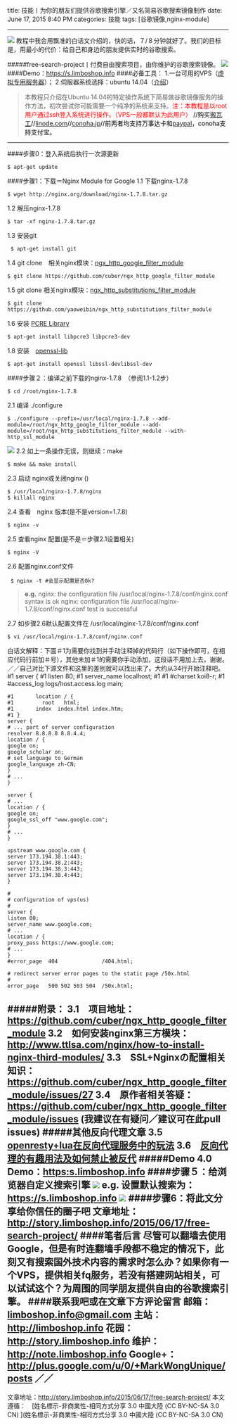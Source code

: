 title: 技能丨为你的朋友们提供谷歌搜索引擎／又名简易谷歌搜索镜像制作
date: June 17, 2015 8:40 PM
categories: 技能
tags: [谷歌镜像,nginx-module]


---
![](http://i.imgur.com/CB2PTfD.jpg)
教程中我会用飘准的白话文介绍的，快的话，７/８分钟就好了。我们的目标是，用最小的代价：给自己和身边的朋友提供实时的谷歌搜索。
<!--more-->
#####free-search-project丨付费自由搜索项目，由你维护的谷歌搜索镜像。
![](http://i.imgur.com/6euaDOm.png)
####Demo：https://s.limboshop.info
####必备工具：
1.一台可用的VPS（[虚拟专用服务器](http://baike.baidu.com/view/309631.htm)）；
2.伺服器系统选择：ubuntu 14.04（[介绍](http://www.ubuntu.org.cn/global)）

>本教程只介绍在Ubuntu 14.04的特定操作系统下简易做谷歌镜像服务的操作方法，初次尝试你可能需要一个纯净的系统来支持。<font><font color="red">注：本教程是以root用户通过ssh登入系统进行操作。（VPS一般都默认为此用户）</font> <font><font color="gr">//购买[搬瓦工](https://bandwagonhost.com/cart.php?a=confproduct&i=1)//[linode.com](https://www.linode.com/?r=e52ffb7bb6f974b0ef841740e547d87cf0742d69)//[conoha.jp](https://www.conoha.jp/referral/?token=koGIOJhl5cKdz7NH.MsG.Wtv6BURaFQfctkqzR9cT5HZ5P6AP4I-I06)//前两者均支持万事达卡和[paypal](https://www.paypal.com)，conoha支持支付宝。</font>

---

####步骤0：登入系统后执行一次源更新

    $ apt-get update
####步骤1：下载＝Nginx Module for Google
1.1 下载nginx-1.7.8

    $ wget http://nginx.org/download/nginx-1.7.8.tar.gz
1.2 解压nginx-1.7.8

    $ tar -xf nginx-1.7.8.tar.gz
1.3 安装git
     
     $ apt-get install git
1.4 git clone　相关nginx模块：[ngx_http_google_filter_module](https://github.com/cuber/ngx_http_google_filter_module)

    $ git clone https://github.com/cuber/ngx_http_google_filter_module
1.5 git clone 相关nginx模块：[ngx_http_substitutions_filter_module](https://github.com/yaoweibin/ngx_http_substitutions_filter_module)

    $ git clone https://github.com/yaoweibin/ngx_http_substitutions_filter_module
1.6 安装 [PCRE Library](http://www.pcre.org/free-search-project.md)

    $ apt-get install libpcre3 libpcre3-dev
1.8 安装　[openssl-lib](http://stackoverflow.com/questions/3016956/how-do-i-install-the-openssl-c-library-on-ubuntu)

    $ apt-get install openssl libssl-devlibssl-dev
####步骤２：编译之前下载的nginx-1.7.8　（参阅1.1-1.2步）

    $ cd /root/nginx-1.7.8

2.1 编译 ./configure

    $ ./configure --prefix=/usr/local/nginx-1.7.8 --add-module=/root/ngx_http_google_filter_module --add-module=/root/ngx_http_substitutions_filter_module --with-http_ssl_module  

![](http://i.imgur.com/VAKcwOh.png)
2.2 如上一条操作无误，则继续：make
    
    $ make && make install
2.3 启动 nginx或关闭nginx ()

    $ /usr/local/nginx-1.7.8/nginx
    $ killall nginx
2.4 查看　nginx 版本(是不是version=1.7.8)

    $ nginx -v 
2.5 查看nginx 配置(是不是＝步骤2.1设置相关)

    $ nginx -V
2.6 配置nginx.conf文件

     $ nginx -t #会显示配置是否0k? 
>**e.g.**
>nginx: the configuration file /usr/local/nginx-1.7.8/conf/nginx.conf syntax is ok
nginx: configuration file /usr/local/nginx-1.7.8/conf/nginx.conf test is successful

2.7 如步骤2.6默认配置文件在 /usr/local/nginx-1.7.8/conf/nginx.conf

    $ vi /usr/local/nginx-1.7.8/conf/nginx.conf
    
白话文解释：下面＃1为需要你找到并手动注释掉的代码行（如下操作即可，在相应代码行前加＃号），其他未加＃1的需要你手动添加，这段话不用加上去，谢谢。／／自己对比下源文件和这里的差别就可以找出来了。大约从34行开始注释吧。
    #1    server {
    #1       listen       80;
    #1     server_name  localhost;
    #1
    #1      #charset koi8-r;
    #1
    #access_log  logs/host.access.log  main;

    #1       location / {
    #1         root   html;
    #1       index  index.html index.htm;
    #1 }
    server {
    # ... part of server configuration
    resolver 8.8.8.8 8.8.4.4;
    location / {
    google on;
    google_scholar on;
    # set language to German
    google_language zh-CN;
    }
    # ...
    }

    server {
    # ...
    location / {
    google on;
    google_ssl_off "www.google.com";
    }
    # ...
    }

    upstream www.google.com {
    server 173.194.38.1:443;
    server 173.194.38.2:443;
    server 173.194.38.3:443;
    server 173.194.38.4:443;
    }

    #
    # configuration of vps(us)
    #
    server {
    listen 80;
    server_name www.google.com;
    # ...
    location / {
    proxy_pass https://www.google.com;
    # ...
    }
    #error_page  404              /404.html;

    # redirect server error pages to the static page /50x.html
    #
    error_page   500 502 503 504  /50x.html;
#####附录：
3.1　项目地址：https://github.com/cuber/ngx_http_google_filter_module
3.2　如何安装nginx第三方模块：http://www.ttlsa.com/nginx/how-to-install-nginx-third-modules/
3.3　SSL+Nginxの配置相关知识：https://github.com/cuber/ngx_http_google_filter_module/issues/27
3.4　原作者相关答疑：https://github.com/cuber/ngx_http_google_filter_module/issues (我建议在有疑问／建议可在此pull issues)
#####其他反向代理文章
3.5　[openresty+lua在反向代理服务中的玩法](http://drops.wooyun.org/tips/6403)
3.6　[反向代理的有趣用法及如何禁止被反代](http://drops.wooyun.org/tips/509)
#####Demo
4.0　Demo：[https:s.limboshop.info](https:s.limboshop.info)
####步骤５：给浏览器自定义搜索引擎
![](http://i.imgur.com/SLj05Q6.png)
**e.g.**
设置默认搜索为：https://s.limboshop.info
![](http://i.imgur.com/o0mUtNx.png)
####步骤6：将此文分享给你信任的圈子吧
文章地址：http://story.limboshop.info/2015/06/17/free-search-project/
####笔者后言
尽管可以翻墙去使用 Google，但是有时连翻墙手段都不稳定的情况下，此刻又有搜索国外技术内容的需求时怎么办？如果你有一个VPS，提供相关fq服务，若没有搭建网站相关，可以试试这个？为周围的同学朋友提供自由的谷歌搜索引擎。
####联系我吧或在文章下方评论留言
邮箱：limboshop.info@gmail.com
主站：http://limboshop.info
花园：http://story.limboshop.info
维护：http://note.limboshop.info
Google+：http://plus.google.com/u/0/+MarkWongUnique/posts
／／
---
文章地址：http://story.limboshop.info/2015/06/17/free-search-project/
本文遵循：　[姓名標示-非商業性-相同方式分享 3.0 中國大陸 (CC BY-NC-SA 3.0 CN) ](姓名標示-非商業性-相同方式分享 3.0 中國大陸 (CC BY-NC-SA 3.0 CN)